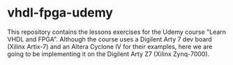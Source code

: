 # vhdl-fpga-udemy
This repository contains the lessons exercises for the Udemy course "Learn VHDL and FPGA". Although the course uses a Digilent Arty 7 dev board (Xilinx Artix-7) and an Altera Cyclone IV for their examples, here we are going to be implementing it on the Digilent Arty Z7 (Xilinx Zynq-7000).
